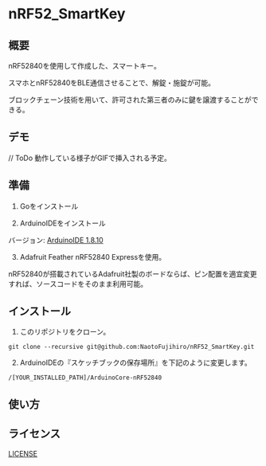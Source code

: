 # nRF52_SmartKey


## 概要
 
nRF52840を使用して作成した、スマートキー。

スマホとnRF52840をBLE通信させることで、解錠・施錠が可能。

ブロックチェーン技術を用いて、許可された第三者のみに鍵を譲渡することができる。


## デモ

// ToDo
動作している様子がGIFで挿入される予定。


## 準備

1. Goをインストール

2. ArduinoIDEをインストール

バージョン: [ArduinoIDE 1.8.10](https://www.arduino.cc/en/main/software)

3. Adafruit Feather nRF52840 Expressを使用。

nRF52840が搭載されているAdafruit社製のボードならば、ピン配置を適宜変更すれば、ソースコードをそのまま利用可能。


## インストール

1. このリポジトリをクローン。

```
git clone --recursive git@github.com:NaotoFujihiro/nRF52_SmartKey.git
```

2. ArduinoIDEの『スケッチブックの保存場所』を下記のように変更します。

`
/[YOUR_INSTALLED_PATH]/ArduinoCore-nRF52840
`

## 使い方


## ライセンス

[LICENSE](./LICENSE)




 